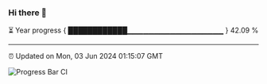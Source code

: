 ### Hi there 👋

⏳ Year progress { ████████████▁▁▁▁▁▁▁▁▁▁▁▁▁▁▁▁▁▁ } 42.09 %

---

⏰ Updated on Mon, 03 Jun 2024 01:15:07 GMT

![Progress Bar CI](https://github.com/liununu/liununu/workflows/Progress%20Bar%20CI/badge.svg)
